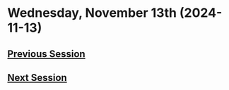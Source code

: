 # Wednesday, November 13th (2024-11-13)

## [Previous Session](./2024-11-06.md)

## [Next Session](./2024-XX-XX.md)
